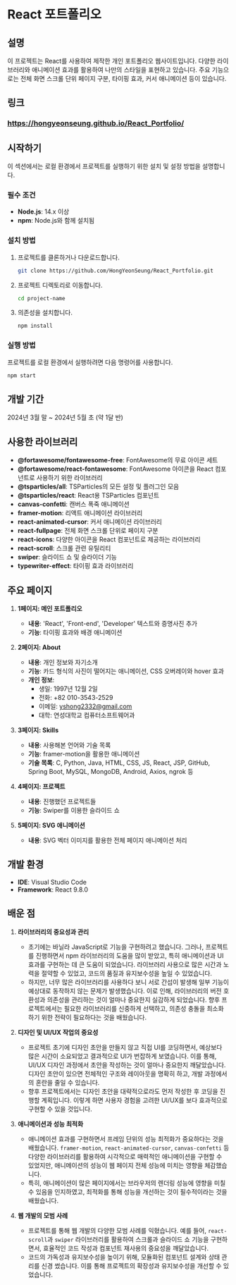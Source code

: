 # React 포트폴리오

## 설명

이 프로젝트는 React를 사용하여 제작한 개인 포트폴리오 웹사이트입니다. 다양한 라이브러리와 애니메이션 효과를 활용하여 나만의 스타일을 표현하고 있습니다. 주요 기능으로는 전체 화면 스크롤 단위 페이지 구분, 타이핑 효과, 커서 애니메이션 등이 있습니다.

## 링크

### https://hongyeonseung.github.io/React_Portfolio/

## 시작하기

이 섹션에서는 로컬 환경에서 프로젝트를 실행하기 위한 설치 및 설정 방법을 설명합니다.

### 필수 조건

- **Node.js**: 14.x 이상
- **npm**: Node.js와 함께 설치됨

### 설치 방법

1. 프로젝트를 클론하거나 다운로드합니다.

    ```bash
    git clone https://github.com/HongYeonSeung/React_Portfolio.git
    ```

2. 프로젝트 디렉토리로 이동합니다.

    ```bash
    cd project-name
    ```

3. 의존성을 설치합니다.

    ```bash
    npm install
    ```

### 실행 방법

프로젝트를 로컬 환경에서 실행하려면 다음 명령어를 사용합니다.

```bash
npm start
```

## 개발 기간

2024년 3월 말 ~ 2024년 5월 초 (약 1달 반)

## 사용한 라이브러리

- **@fortawesome/fontawesome-free**: FontAwesome의 무료 아이콘 세트
- **@fortawesome/react-fontawesome**: FontAwesome 아이콘을 React 컴포넌트로 사용하기 위한 라이브러리
- **@tsparticles/all**: TSParticles의 모든 설정 및 플러그인 모음
- **@tsparticles/react**: React용 TSParticles 컴포넌트
- **canvas-confetti**: 캔버스 폭죽 애니메이션
- **framer-motion**: 리액트 애니메이션 라이브러리
- **react-animated-cursor**: 커서 애니메이션 라이브러리
- **react-fullpage**: 전체 화면 스크롤 단위로 페이지 구분
- **react-icons**: 다양한 아이콘을 React 컴포넌트로 제공하는 라이브러리
- **react-scroll**: 스크롤 관련 유틸리티
- **swiper**: 슬라이드 쇼 및 슬라이더 기능
- **typewriter-effect**: 타이핑 효과 라이브러리

## 주요 페이지

1. **1페이지: 메인 포트폴리오**
   - **내용**: 'React', 'Front-end', 'Developer' 텍스트와 증명사진 추가
   - **기능**: 타이핑 효과와 배경 애니메이션

2. **2페이지: About**
   - **내용**: 개인 정보와 자기소개
   - **기능**: 카드 형식의 사진이 떨어지는 애니메이션, CSS 오버레이와 hover 효과
   - **개인 정보**:
     - 생일: 1997년 12월 2일
     - 전화: +82 010-3543-2529
     - 이메일: yshong2332@gmail.com
     - 대학: 연성대학교 컴퓨터소프트웨어과

3. **3페이지: Skills**
   - **내용**: 사용해본 언어와 기술 목록
   - **기능**: framer-motion을 활용한 애니메이션
   - **기술 목록**: C, Python, Java, HTML, CSS, JS, React, JSP, GitHub, Spring Boot, MySQL, MongoDB, Android, Axios, ngrok 등

4. **4페이지: 프로젝트**
   - **내용**: 진행했던 프로젝트들
   - **기능**: Swiper를 이용한 슬라이드 쇼

5. **5페이지: SVG 애니메이션**
   - **내용**: SVG 벡터 이미지를 활용한 전체 페이지 애니메이션 처리

## 개발 환경

- **IDE**: Visual Studio Code
- **Framework**: React 9.8.0

## 배운 점

1. **라이브러리의 중요성과 관리**
   - 초기에는 바닐라 JavaScript로 기능을 구현하려고 했습니다. 그러나, 프로젝트를 진행하면서 npm 라이브러리의 도움을 많이 받았고, 특히 애니메이션과 UI 효과를 구현하는 데 큰 도움이 되었습니다. 라이브러리 사용으로 많은 시간과 노력을 절약할 수 있었고, 코드의 품질과 유지보수성을 높일 수 있었습니다.
   - 하지만, 너무 많은 라이브러리를 사용하다 보니 서로 간섭이 발생해 일부 기능이 예상대로 동작하지 않는 문제가 발생했습니다. 이로 인해, 라이브러리의 버전 호환성과 의존성을 관리하는 것이 얼마나 중요한지 실감하게 되었습니다. 향후 프로젝트에서는 필요한 라이브러리를 신중하게 선택하고, 의존성 충돌을 최소화하기 위한 전략이 필요하다는 것을 배웠습니다.

2. **디자인 및 UI/UX 작업의 중요성**
   - 프로젝트 초기에 디자인 초안을 만들지 않고 직접 UI를 코딩하면서, 예상보다 많은 시간이 소요되었고 결과적으로 UI가 번잡하게 보였습니다. 이를 통해, UI/UX 디자인 과정에서 초안을 작성하는 것이 얼마나 중요한지 깨달았습니다. 디자인 초안이 있으면 전체적인 구조와 레이아웃을 명확히 하고, 개발 과정에서의 혼란을 줄일 수 있습니다.
   - 향후 프로젝트에서는 디자인 초안을 대략적으로라도 먼저 작성한 후 코딩을 진행할 계획입니다. 이렇게 하면 사용자 경험을 고려한 UI/UX를 보다 효과적으로 구현할 수 있을 것입니다.

3. **애니메이션과 성능 최적화**
   - 애니메이션 효과를 구현하면서 프레임 단위의 성능 최적화가 중요하다는 것을 배웠습니다. `framer-motion`, `react-animated-cursor`, `canvas-confetti` 등 다양한 라이브러리를 활용하여 시각적으로 매력적인 애니메이션을 구현할 수 있었지만, 애니메이션의 성능이 웹 페이지 전체 성능에 미치는 영향을 체감했습니다.
   - 특히, 애니메이션이 많은 페이지에서는 브라우저의 렌더링 성능에 영향을 미칠 수 있음을 인지하였고, 최적화를 통해 성능을 개선하는 것이 필수적이라는 것을 배웠습니다.

4. **웹 개발의 모범 사례**
   - 프로젝트를 통해 웹 개발의 다양한 모범 사례를 익혔습니다. 예를 들어, `react-scroll`과 `swiper` 라이브러리를 활용하여 스크롤과 슬라이드 쇼 기능을 구현하면서, 효율적인 코드 작성과 컴포넌트 재사용의 중요성을 깨달았습니다.
   - 코드의 가독성과 유지보수성을 높이기 위해, 모듈화된 컴포넌트 설계와 상태 관리를 신경 썼습니다. 이를 통해 프로젝트의 확장성과 유지보수성을 개선할 수 있었습니다.


